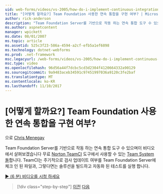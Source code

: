 ```yaml
---
uid: web-forms/videos/vs-2005/how-do-i-implement-continuous-integration-with-team-foundation
title: "[어떻게 할까요?] Team Foundation 사용한 연속 통합을 구현 여부? | Microsoft 문서"
author: rick-anderson
description: "Team Foundation Server를 기반으로 작동 하는 연속 통합 도구 수 있으며이 비디오에서 살펴보겠습니다 무료 Norton TeamCI 도구 avail 중..."
ms.author: aspnetcontent
manager: wpickett
ms.date: 08/01/2007
ms.topic: article
ms.assetid: 525c3f23-586a-4594-a2cf-efb5a1ef6898
ms.technology: dotnet-webforms
ms.prod: .net-framework
msc.legacyurl: /web-forms/videos/vs-2005/how-do-i-implement-continuous-integration-with-team-foundation
msc.type: video
ms.openlocfilehash: 96d56a44f7dcbc5cd3d2304f4120664332a90129
ms.sourcegitcommit: 9a9483aceb34591c97451997036a9120c3fe2baf
ms.translationtype: MT
ms.contentlocale: ko-KR
ms.lasthandoff: 11/10/2017
---
```

<a name="how-do-i-implement-continuous-integration-with-team-foundation"></a>[어떻게 할까요?] Team Foundation 사용한 연속 통합을 구현 여부?
====================
으로 [Chris Menegay](https://twitter.com/CMenegay)

Team Foundation Server를 기반으로 작동 하는 연속 통합 도구 수 있으며이 비디오에서 살펴보겠습니다 무료 [Norton TeamCI](http://teamsystemrocks.com/files/12/tools/entry1018.aspx) 도구에서 사용할 수 있는 [Team System 돌](http://teamsystemrocks.com/)합니다. TeamCI는 주기적으로 검사 업데이트 여부를 Team Foundation Server에 체크 인 된 파일과, 그렇다면는 솔루션을 빌드하고 자동화 된 테스트를 실행 합니다.

[&#9654; (6 분) 비디오를 시청 하세요](https://channel9.msdn.com/Blogs/ASP-NET-Site-Videos/how-do-i-implement-continuous-integration-with-team-foundation)

>[!div class="step-by-step"]
[이전](how-do-i-discover-application-changes-prior-to-deployment.md)
[다음](how-do-i-automate-testing-using-team-build.md)
